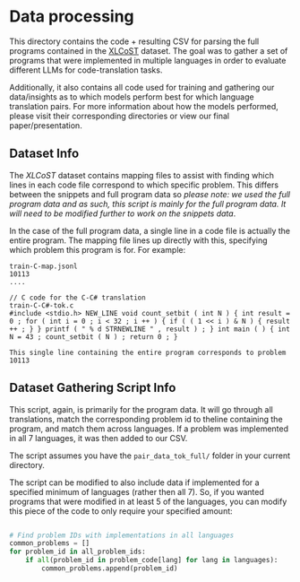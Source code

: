 # Data processing
This directory contains the code + resulting CSV for parsing the full programs contained in the [XLCoST](https://github.com/reddy-lab-code-research/XLCoST) dataset. The goal was to gather a set of programs that were implemented in multiple languages in order to evaluate different LLMs for code-translation tasks.

Additionally, it also contains all code used for training and gathering our data/insights as to which models perform best for which language translation pairs. For more information about how the models performed, please visit their corresponding directories or view our final paper/presentation. 


## Dataset Info 
The *XLCoST* dataset contains mapping files to assist with finding which lines in each code file correspond to which specific problem. This differs between the snippets and full program data so *please note: we used the full program data and as such, this script is mainly for the full program data. It will need to be modified further to work on the snippets data*. 

In the case of the full program data, a single line in a code file is actually the entire program. The mapping file lines up directly with this, specifying which problem this program is for. For example:

```
train-C-map.jsonl
10113
....

// C code for the C-C# translation
train-C-C#-tok.c 
#include <stdio.h> NEW_LINE void count_setbit ( int N ) { int result = 0 ; for ( int i = 0 ; i < 32 ; i ++ ) { if ( ( 1 << i ) & N ) { result ++ ; } } printf ( " % d STRNEWLINE " , result ) ; } int main ( ) { int N = 43 ; count_setbit ( N ) ; return 0 ; }

This single line containing the entire program corresponds to problem 10113
```

## Dataset Gathering Script Info 
This script, again, is primarily for the program data. It will go through all translations, match the corresponding problem id to theline containing the program, and match them across languages. If a problem was implemented in all 7 languages, it was then added to our CSV. 

The script assumes you have the `pair_data_tok_full/` folder in your current directory.

The script can be modified to also include data if implemented for a specified minimum of languages (rather then all 7). So, if you wanted programs that were modified in at least 5 of the languages, you can modify this piece of the code to only require your specified amount:

```Python

# Find problem IDs with implementations in all languages
common_problems = []
for problem_id in all_problem_ids:
    if all(problem_id in problem_code[lang] for lang in languages):
        common_problems.append(problem_id)


```
